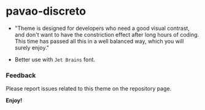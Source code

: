 # pavao-discreto

* "Theme is designed for developers who need a good visual contrast, and don't want to have the constriction effect after long hours of coding. This time has passed all this in a well balanced way, which you will surely enjoy."

* Better use with `Jet Brains` font.



### Feedback
Please report issues related to this theme on the repository page.





**Enjoy!**
